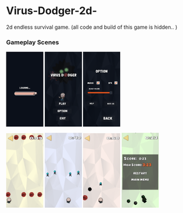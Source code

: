 # Virus-Dodger-2d-

2d endless survival game. (all code and build of this game is hidden.. )

<h3>Gameplay Scenes</h3>

<p float="left">
  <img src = "loading.png" width = 20% height = 25%>
  <img src = "main menu.png" width = 20% height = 25%>
  <img src = "option.png" width = 20% height = 25%>
</p>
<p float="left">
  <img src = "gameplay 1.png" width = 20% height = 25%>
  <img src = "gameplay 2.png" width = 20% height = 25%>
  <img src = "gameplay 3.png" width = 20% height = 25%>
  <img src = "game over.png" width = 20% height = 25%>
</p>



